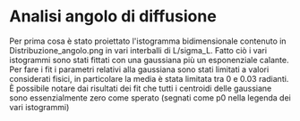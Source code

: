 # Analisi angolo di diffusione
Per prima cosa è stato proiettato l'istogramma bidimensionale contenuto in Distribuzione_angolo.png in vari interballi di L/sigma_L. Fatto ciò i vari istogrammi sono stati fittati con una gaussiana più un esponenziale calante. Per fare i fit i parametri relativi alla gaussiana sono stati limitati a valori considerati fisici, in particolare la media è stata limitata tra 0 e 0.03 radianti. È possibile notare dai risultati dei fit che tutti i centroidi delle gaussiane sono essenzialmente zero come sperato (segnati come p0 nella legenda dei vari istogrammi)
